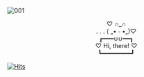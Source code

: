 ![001](https://user-images.githubusercontent.com/83686474/229401912-f661d837-52c7-46ef-9c44-22656a8cc28c.png)

<div align="center">
♡ ∩_∩</br>
. . . ( „• ֊ •„)♡</br>
   ┏━━━∪∪━━┓</br>
 ♡ Hi, there! ♡</br>
  ┗━━━━━━━━┛</br>
</div>

[![Hits](https://hits.seeyoufarm.com/api/count/incr/badge.svg?url=https%3A%2F%2Fgithub.com%2Fgjbae1212%2Fhit-counter)](https://hits.seeyoufarm.com)

